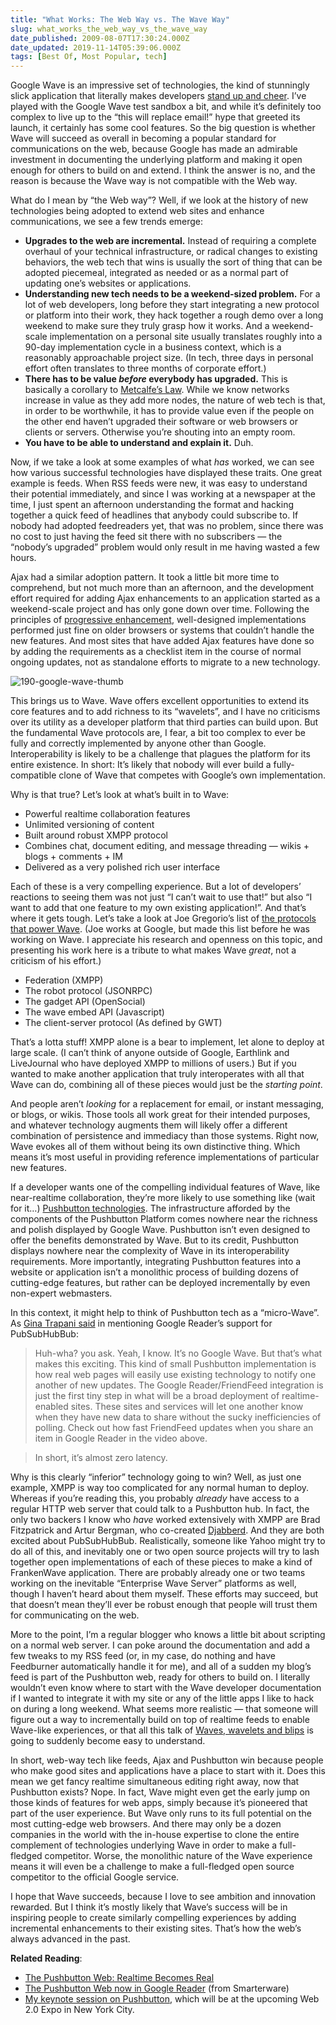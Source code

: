 ```yaml
---
title: "What Works: The Web Way vs. The Wave Way"
slug: what_works_the_web_way_vs_the_wave_way
date_published: 2009-08-07T17:30:24.000Z
date_updated: 2019-11-14T05:39:06.000Z
tags: [Best Of, Most Popular, tech]
---
```


Google Wave is an impressive set of technologies, the kind of stunningly slick application that literally makes developers [stand up and cheer](http://smarterware.org/1955/the-google-wave-highlight-reel). I’ve played with the Google Wave test sandbox a bit, and while it’s definitely too complex to live up to the “this will replace email!” hype that greeted its launch, it certainly has some cool features. So the big question is whether Wave will succeed as overall in becoming a popular standard for communications on the web, because Google has made an admirable investment in documenting the underlying platform and making it open enough for others to build on and extend. I think the answer is no, and the reason is because the Wave way is not compatible with the Web way.

What do I mean by “the Web way”? Well, if we look at the history of new technologies being adopted to extend web sites and enhance communications, we see a few trends emerge:

- **Upgrades to the web are incremental.** Instead of requiring a complete overhaul of your technical infrastructure, or radical changes to existing behaviors, the web tech that wins is usually the sort of thing that can be adopted piecemeal, integrated as needed or as a normal part of updating one’s websites or applications.
- **Understanding new tech needs to be a weekend-sized problem.** For a lot of web developers, long before they start integrating a new protocol or platform into their work, they hack together a rough demo over a long weekend to make sure they truly grasp how it works. And a weekend-scale implementation on a personal site usually translates roughly into a 90-day implementation cycle in a business context, which is a reasonably approachable project size. (In tech, three days in personal effort often translates to three months of corporate effort.)
- **There has to be value *before* everybody has upgraded.** This is basically a corollary to [Metcalfe’s Law](http://en.wikipedia.org/wiki/Metcalfe's_law). While we know networks increase in value as they add more nodes, the nature of web tech is that, in order to be worthwhile, it has to provide value even if the people on the other end haven’t upgraded their software or web browsers or clients or servers. Otherwise you’re shouting into an empty room.
- **You have to be able to understand and explain it.** Duh.

Now, if we take a look at some examples of what *has* worked, we can see how various successful technologies have displayed these traits. One great example is feeds. When RSS feeds were new, it was easy to understand their potential immediately, and since I was working at a newspaper at the time, I just spent an afternoon understanding the format and hacking together a quick feed of headlines that anybody could subscribe to. If nobody had adopted feedreaders yet, that was no problem, since there was no cost to just having the feed sit there with no subscribers — the “nobody’s upgraded” problem would only result in me having wasted a few hours.

Ajax had a similar adoption pattern. It took a little bit more time to comprehend, but not much more than an afternoon, and the development effort required for adding Ajax enhancements to an application started as a weekend-scale project and has only gone down over time. Following the principles of [progressive enhancement](http://en.wikipedia.org/wiki/Progressive_enhancement), well-designed implementations performed just fine on older browsers or systems that couldn’t handle the new features. And most sites that have added Ajax features have done so by adding the requirements as a checklist item in the course of normal ongoing updates, not as standalone efforts to migrate to a new technology.

![190-google-wave-thumb](__GHOST_URL__/content/images/2019/11/190-google-wave-thumb.jpg)

This brings us to Wave. Wave offers excellent opportunities to extend its core features and to add richness to its “wavelets”, and I have no criticisms over its utility as a developer platform that third parties can build upon. But the fundamental Wave protocols are, I fear, a bit too complex to ever be fully and correctly implemented by anyone other than Google. Interoperability is likely to be a challenge that plagues the platform for its entire existence. In short: It’s likely that nobody will ever build a fully-compatible clone of Wave that competes with Google’s own implementation.

Why is that true? Let’s look at what’s built in to Wave:

- Powerful realtime collaboration features
- Unlimited versioning of content
- Built around robust XMPP protocol
- Combines chat, document editing, and message threading — wikis + blogs + comments + IM
- Delivered as a very polished rich user interface

Each of these is a very compelling experience. But a lot of developers’ reactions to seeing them was not just “I can’t wait to use that!” but also “I want to add that one feature to my own existing application!”. And that’s where it gets tough. Let’s take a look at Joe Gregorio’s list of [the protocols that power Wave](http://bitworking.org/news/431/wave-first-thoughts). (Joe works at Google, but made this list before he was working on Wave. I appreciate his research and openness on this topic, and presenting his work here is a tribute to what makes Wave *great*, not a criticism of his effort.)

- Federation (XMPP)
- The robot protocol (JSONRPC)
- The gadget API (OpenSocial)
- The wave embed API (Javascript)
- The client-server protocol (As defined by GWT)

That’s a lotta stuff! XMPP alone is a bear to implement, let alone to deploy at large scale. (I can’t think of anyone outside of Google, Earthlink and LiveJournal who have deployed XMPP to millions of users.) But if you wanted to make another application that truly interoperates with all that Wave can do, combining all of these pieces would just be the *starting point*.

And people aren’t *looking* for a replacement for email, or instant messaging, or blogs, or wikis. Those tools all work great for their intended purposes, and whatever technology augments them will likely offer a different combination of persistence and immediacy than those systems. Right now, Wave evokes all of them without being its own distinctive thing. Which means it’s most useful in providing reference implementations of particular new features.

If a developer wants one of the compelling individual features of Wave, like near-realtime collaboration, they’re more likely to use something like (wait for it…) [Pushbutton technologies](http://dashes.com/anil/2009/07/the-pushbutton-web-realtime-becomes-real.html). The infrastructure afforded by the components of the Pushbutton Platform comes nowhere near the richness and polish displayed by Google Wave. Pushbutton isn’t even designed to offer the benefits demonstrated by Wave. But to its credit, Pushbutton displays nowhere near the complexity of Wave in its interoperability requirements. More importantly, integrating Pushbutton features into a website or application isn’t a monolithic process of building dozens of cutting-edge features, but rather can be deployed incrementally by even non-expert webmasters.

In this context, it might help to think of Pushbutton tech as a “micro-Wave”. As [Gina Trapani said](http://lifehacker.com/5331165/the-pushbutton-web-now-in-google-reader) in mentioning Google Reader’s support for PubSubHubBub:

> Huh-wha? you ask. Yeah, I know. It’s no Google Wave. But that’s what makes this exciting. This kind of small Pushbutton implementation is how real web pages will easily use existing technology to notify one another of new updates. The Google Reader/FriendFeed integration is just the first tiny step in what will be a broad deployment of realtime-enabled sites. These sites and services will let one another know when they have new data to share without the sucky inefficiencies of polling. Check out how fast FriendFeed updates when you share an item in Google Reader in the video above.

> In short, it’s almost zero latency.

Why is this clearly “inferior” technology going to win? Well, as just one example, XMPP is way too complicated for any normal human to deploy. Whereas if you’re reading this, you probably *already* have access to a regular HTTP web server that could talk to a Pushbutton hub. In fact, the only two backers I know who *have* worked extensively with XMPP are Brad Fitzpatrick and Artur Bergman, who co-created [Djabberd](http://www.danga.com/djabberd/). And they are both excited about PubSubHubBub. Realistically, someone like Yahoo might try to do all of this, and inevitably one or two open source projects will try to lash together open implementations of each of these pieces to make a kind of FrankenWave application. There are probably already one or two teams working on the inevitable “Enterprise Wave Server” platforms as well, though I haven’t heard about them myself. These efforts may succeed, but that doesn’t mean they’ll ever be robust enough that people will trust them for communicating on the web.

More to the point, I’m a regular blogger who knows a little bit about scripting on a normal web server. I can poke around the documentation and add a few tweaks to my RSS feed (or, in my case, do nothing and have Feedburner automatically handle it for me), and all of a sudden my blog’s feed is part of the Pushbutton web, ready for others to build on. I literally wouldn’t even know where to start with the Wave developer documentation if I wanted to integrate it with my site or any of the little apps I like to hack on during a long weekend. What seems more realistic — that someone will figure out a way to incrementally build on top of realtime feeds to enable Wave-like experiences, or that all this talk of [Waves, wavelets and blips](http://code.google.com/apis/wave/guide.html) is going to suddenly become easy to understand.

In short, web-way tech like feeds, Ajax and Pushbutton win because people who make good sites and applications have a place to start with it. Does this mean we get fancy realtime simultaneous editing right away, now that Pushbutton exists? Nope. In fact, Wave might even get the early jump on those kinds of features for web apps, simply because it’s pioneered that part of the user experience. But Wave only runs to its full potential on the most cutting-edge web browsers. And there may only be a dozen companies in the world with the in-house expertise to clone the entire complement of technologies underlying Wave in order to make a full-fledged competitor. Worse, the monolithic nature of the Wave experience means it will even be a challenge to make a full-fledged open source competitor to the official Google service.

I hope that Wave succeeds, because I love to see ambition and innovation rewarded. But I think it’s mostly likely that Wave’s success will be in inspiring people to create similarly compelling experiences by adding incremental enhancements to their existing sites. That’s how the web’s always advanced in the past.

**Related Reading**:

- [The Pushbutton Web: Realtime Becomes Real](http://dashes.com/anil/2009/07/the-pushbutton-web-realtime-becomes-real.html)
- [The Pushbutton Web now in Google Reader](http://smarterware.org/2665/the-pushbutton-web-now-in-google-reader) (from Smarterware)
- [My keynote session on Pushbutton](http://www.web2expo.com/webexny2009/public/schedule/detail/10504), which will be at the upcoming Web 2.0 Expo in New York City.
